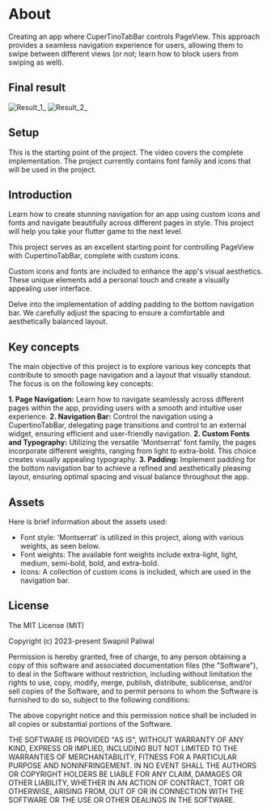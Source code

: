 # About

Creating an app where CuperTinoTabBar controls PageView. This approach provides a seamless
navigation experience for users, allowing them to swipe between different views (or not;
learn how to block users from swiping as well).

## Final result

![Result_1_](https://github.com/swapnilpaliwal-sd/navigation_bar_start/assets/78632212/c1d34b9f-1eab-4c4c-90ef-4d753cc164bd) ![Result_2_](https://github.com/swapnilpaliwal-sd/navigation_bar_start/assets/78632212/1863b21b-1414-4482-be8d-fbe8640eb7fa)

## Setup

This is the starting point of the project. The video covers the complete implementation.
The project currently contains font family and icons that will be used in the project.

## Introduction

Learn how to create stunning navigation for an app using custom icons and fonts and navigate
beautifully across different pages in style. This project will help you take your flutter game
to the next level.

This project serves as an excellent starting point for controlling PageView with CupertinoTabBar,
complete with custom icons.

Custom icons and fonts are included to enhance the app's visual aesthetics.
These unique elements add a personal touch and create a visually appealing user interface.

Delve into the implementation of adding padding to the bottom navigation bar.
We carefully adjust the spacing to ensure a comfortable and aesthetically balanced layout.

## Key concepts

The main objective of this project is to explore various key concepts that
contribute to smooth page navigation and a layout that visually standout.
The focus is on the following key concepts:

**1. Page Navigation:** Learn how to navigate seamlessly across different pages within the app,
providing users with a smooth and intuitive user experience.
**2. Navigation Bar:** Control the navigation using a CupertinoTabBar, delegating page transitions
and control to an external widget, ensuring efficient and user-friendly navigation.
**2. Custom Fonts and Typography:** Utilizing the versatile 'Montserrat' font family, the pages
incorporate different weights, ranging from light to extra-bold.
This choice creates visually appealing typography.
**3. Padding:** Implement padding for the bottom navigation bar to achieve a refined and
aesthetically pleasing layout, ensuring optimal spacing and visual balance throughout the app.

## Assets

Here is brief information about the assets used:
- Font style: 'Montserrat' is utilized in this project, along with various weights, as seen below.
- Font weights: The available font weights include extra-light, light, medium, semi-bold, bold, and
  extra-bold.
- Icons: A collection of custom icons is included, which are used in the navigation bar.


## License

The MIT License (MIT)

Copyright (c) 2023-present Swapnil Paliwal

Permission is hereby granted, free of charge, to any person obtaining a copy
of this software and associated documentation files (the "Software"), to deal
in the Software without restriction, including without limitation the rights
to use, copy, modify, merge, publish, distribute, sublicense, and/or sell
copies of the Software, and to permit persons to whom the Software is
furnished to do so, subject to the following conditions:

The above copyright notice and this permission notice shall be included in all
copies or substantial portions of the Software.

THE SOFTWARE IS PROVIDED "AS IS", WITHOUT WARRANTY OF ANY KIND, EXPRESS OR
IMPLIED, INCLUDING BUT NOT LIMITED TO THE WARRANTIES OF MERCHANTABILITY,
FITNESS FOR A PARTICULAR PURPOSE AND NONINFRINGEMENT. IN NO EVENT SHALL THE
AUTHORS OR COPYRIGHT HOLDERS BE LIABLE FOR ANY CLAIM, DAMAGES OR OTHER
LIABILITY, WHETHER IN AN ACTION OF CONTRACT, TORT OR OTHERWISE, ARISING FROM,
OUT OF OR IN CONNECTION WITH THE SOFTWARE OR THE USE OR OTHER DEALINGS IN THE
SOFTWARE.
